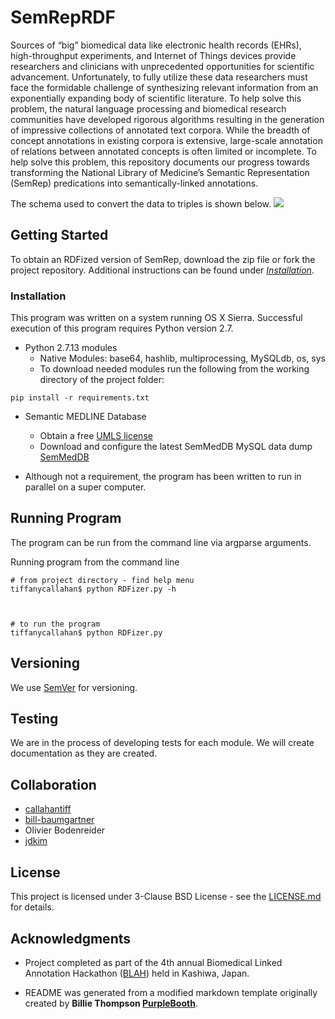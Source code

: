 # SemRepRDF
Sources of “big” biomedical data like electronic health records (EHRs), high-throughput experiments, and Internet of Things devices provide researchers and clinicians with unprecedented opportunities for scientific advancement. Unfortunately, to fully utilize these data researchers must face the formidable challenge of synthesizing relevant information from an exponentially expanding body of scientific literature. To help solve this problem, the natural language processing and biomedical research communities have developed rigorous algorithms resulting in the generation of impressive collections of annotated text corpora. While the breadth of concept annotations in existing corpora is extensive, large-scale annotation of relations between annotated concepts is often limited or incomplete. To help solve this problem, this repository documents our progress towards transforming the National Library of Medicine’s Semantic Representation (SemRep) predications into semantically-linked annotations.

The schema used to convert the data to triples is shown below.
<img src="https://github.com/callahantiff/SemRepRDF/blob/master/images/SemRep_PA_triples_v5.jpg">


## Getting Started

To obtain an RDFized version of SemRep, download the zip file or fork the project repository. Additional instructions can be found under [*Installation*](Installation).


### Installation

This program was written on a system running OS X Sierra. Successful execution of this program requires Python version 2.7.

  * Python 2.7.13 modules
    * Native Modules: base64, hashlib, multiprocessing, MySQLdb, os, sys
    * To download needed modules run the following from the working directory of the project folder:

  ```
  pip install -r requirements.txt
  ```

  * Semantic MEDLINE Database
    * Obtain a free [UMLS license](https://www.nlm.nih.gov/research/umls/)
    * Download and configure the latest SemMedDB MySQL data dump [SemMedDB](https://skr3.nlm.nih.gov/SemMedDB/dbinfo.html)

  * Although not a requirement, the program has been written to run in parallel on a super computer.


## Running Program

The program can be run from the command line via argparse arguments.

Running program from the command line
```
# from project directory - find help menu
tiffanycallahan$ python RDFizer.py -h



# to run the program
tiffanycallahan$ python RDFizer.py

```

## Versioning

We use [SemVer](http://semver.org/) for versioning.

## Testing
We are in the process of developing tests for each module. We will create documentation as they are created.

## Collaboration

* [callahantiff](https://github.com/callahantiff)
* [bill-baumgartner](https://github.com/bill-baumgartner)
* Olivier Bodenreider
* [jdkim](https://github.com/jdkim)


## License

This project is licensed under 3-Clause BSD License - see the [LICENSE.md](https://github.com/callahantiff/SemRepRDF/blob/master/LICENSE) for details.

## Acknowledgments

* Project completed as part of the 4th annual Biomedical Linked Annotation Hackathon ([BLAH](http://blah4.linkedannotation.org)) held in Kashiwa, Japan.

* README was generated from a modified markdown template originally created by **Billie Thompson [PurpleBooth](https://github.com/PurpleBooth)**.

